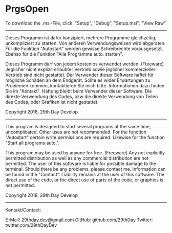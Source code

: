 # PrgsOpen
To download the .msi-File, click: "Setup", "Debug", "Setup.msi", "View Raw"

-------------
Dieses Programm ist dafür konzipiert, mehrere Programme gleichzeitig, unkompliziert zu starten.
Von anderen Verwendungsweisen wird abgeraten.
Für die Funktion "Autostart" werden gewisse Schreibrechte vorausgesetzt.
Ebenso für die Funktion "Alle Programme auto. starten".

Dieses Programm darf von jedem kostenlos verwendet werden. (Freeware)
Jeglicher nicht explizit erlaubter Vertrieb sowie jeglicher kommerzieller Vertrieb sind nicht gestattet.
Der Verwender dieser Software haftet für mögliche Schäden an dem Endgerät.
Sollte es wider Erwartungen zu Problemen kommen, kontaktieren Sie mich bitte. Informationen dazu finden Sie im "Kontakt". Haftung bleibt beim Verwender dieser Software.
Die direkte Verwendung des Codes, bzw die direkte Verwendung von Teilen des Codes, oder Grafiken ist nicht gestattet. 

Copyright 2018, 29th Day Develop

------------------------------------
This program is designed to start several programs at the same time, uncomplicated.
Other uses are not recommended.
For the function "Autostart" certain write permissions are required.
Likewise for the function "Start all programs auto.".

This program may be used by anyone for free. (Freeware)
Any not explicitly permitted distribution as well as any commercial distribution are not permitted.
The user of this software is liable for possible damage to the terminal.
Should there be any problems, please contact me. Information can be found in the "Contact". Liability remains at the user of this software.
The direct use of the code, or the direct use of parts of the code, or graphics  is not permitted.

Copyright 2018, 29th Day Develop

------------------------------------
Kontakt/Contact:

E-Mail: 29thday.dev@gmail.com 
GitHub: github.com/29thDay 
Twitter: twitter.com/29thDayDev 
